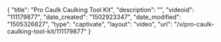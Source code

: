 {
    "title": "Pro Caulk Caulking Tool Kit",
    "description": "",
    "videoid": "111179877",
    "date_created": "1502923347",
    "date_modified": "1505326827",
    "type": "captivate",
    "layout": "video",
    "url": "\/v\/pro-caulk-caulking-tool-kit\/111179877"
}